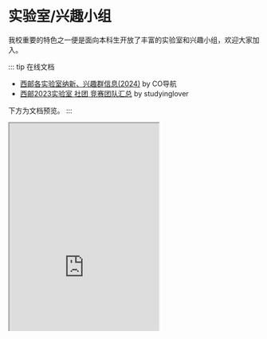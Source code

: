 # 实验室/兴趣小组

<Disclaimer />

我校重要的特色之一便是面向本科生开放了丰富的实验室和兴趣小组，欢迎大家加入。

::: tip 在线文档
- [西邮各实验室纳新、兴趣群信息(2024)](https://docs.qq.com/sheet/DSkFiRmpzcVJHSklM) by CO导航
- [西邮2023实验室 社团 竞赛团队汇总](https://docs.qq.com/sheet/DSG5hQWVkb2RsR2p0) by studyinglover

下方为文档预览。
:::

<div style="height:420px; overflow: hidden;">
<iframe
    src="https://docs.qq.com/sheet/DSkFiRmpzcVJHSklM"
    height="600px"
/>
</div>

